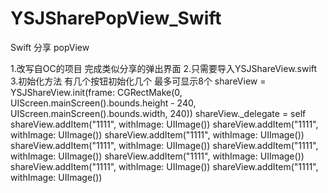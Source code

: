 # YSJSharePopView_Swift
Swift 分享 popView


1.改写自OC的项目    完成类似分享的弹出界面
2.只需要导入YSJShareView.swift
3.初始化方法  有几个按钮初始化几个  最多可显示8个
 shareView = YSJShareView.init(frame: CGRectMake(0, UIScreen.mainScreen().bounds.height - 240, UIScreen.mainScreen().bounds.width, 240))
        shareView._delegate = self
        shareView.addItem("1111", withImage: UIImage())
        shareView.addItem("1111", withImage: UIImage())
        shareView.addItem("1111", withImage: UIImage())
        shareView.addItem("1111", withImage: UIImage())
        shareView.addItem("1111", withImage: UIImage())
        shareView.addItem("1111", withImage: UIImage())
        shareView.addItem("1111", withImage: UIImage())
        shareView.addItem("1111", withImage: UIImage())
